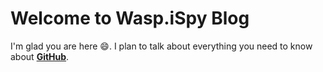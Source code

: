 # Welcome to Wasp.iSpy Blog

I'm glad you are here :smile:. I plan to talk about everything you need to know about [**GitHub**](www.github.com).
